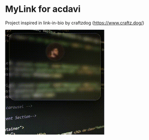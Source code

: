 # MyLink for acdavi

Project inspired in link-in-bio by craftzdog (https://www.craftz.dog/)

![thumbnail](./images/mylink.gif)
